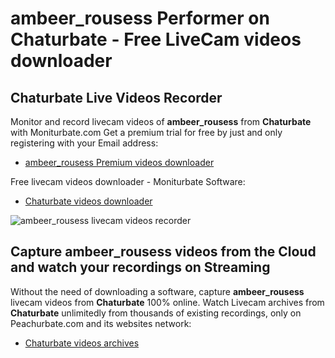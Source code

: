 # ambeer_rousess Performer on Chaturbate - Free LiveCam videos downloader

## Chaturbate Live Videos Recorder

Monitor and record livecam videos of **ambeer_rousess** from **Chaturbate** with Moniturbate.com
Get a premium trial for free by just and only registering with your Email address:
* [ambeer_rousess Premium videos downloader](https://moniturbate.com/request-demo-licence-key.html)

Free livecam videos downloader - Moniturbate Software:
* [Chaturbate videos downloader](https://moniturbate.com/moniturbate-download-software.html)

![ambeer_rousess livecam videos recorder](https://peachurnet.com/templates/moniturbate-software.png)


## Capture ambeer_rousess videos from the Cloud and watch your recordings on Streaming

Without the need of downloading a software, capture **ambeer_rousess** livecam videos from **Chaturbate** 100% online.
Watch Livecam archives from **Chaturbate** unlimitedly from thousands of existing recordings, only on Peachurbate.com and its websites network:
* [Chaturbate videos archives](https://peachurnet.com/)